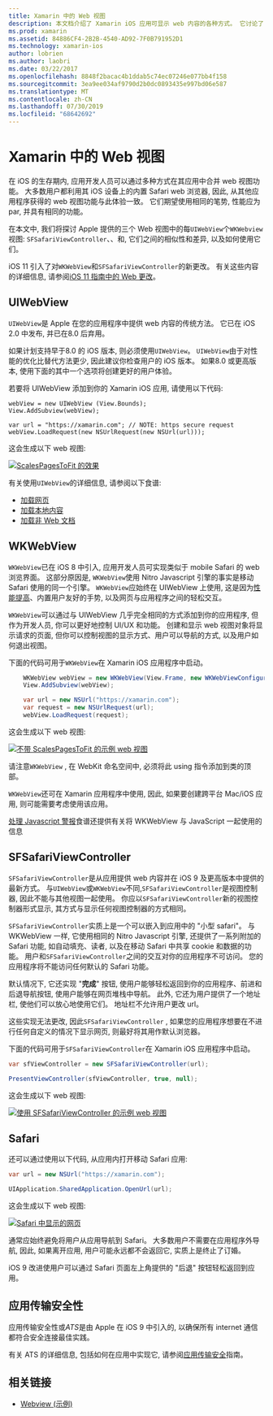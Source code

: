 ```yaml
---
title: Xamarin 中的 Web 视图
description: 本文档介绍了 Xamarin iOS 应用可显示 web 内容的各种方式。 它讨论了 UIWebView、WKWebView、SFSafariViewController、Safari 和应用传输安全性。
ms.prod: xamarin
ms.assetid: 84886CF4-2B2B-4540-AD92-7F0B791952D1
ms.technology: xamarin-ios
author: lobrien
ms.author: laobri
ms.date: 03/22/2017
ms.openlocfilehash: 8848f2bacac4b1ddab5c74ec07246e077bb4f158
ms.sourcegitcommit: 3ea9ee034af9790d2b0dc0893435e997bd06e587
ms.translationtype: MT
ms.contentlocale: zh-CN
ms.lasthandoff: 07/30/2019
ms.locfileid: "68642692"
---
```

# <a name="web-views-in-xamarinios"></a>Xamarin 中的 Web 视图

在 iOS 的生存期内, 应用开发人员可以通过多种方式在其应用中合并 web 视图功能。 大多数用户都利用其 iOS 设备上的内置 Safari web 浏览器, 因此, 从其他应用程序获得的 web 视图功能与此体验一致。 它们期望使用相同的笔势, 性能应为 par, 并具有相同的功能。

在本文中, 我们将探讨 Apple 提供的三个 Web 视图中的每`UIWebView`个`WKWebview`视图: `SFSafariViewController`、、和, 它们之间的相似性和差异, 以及如何使用它们。 

iOS 11 引入了对`WKWebView`和`SFSafariViewController`的新更改。 有关这些内容的详细信息, 请参阅[iOS 11 指南中的 Web 更改](~/ios/platform/introduction-to-ios11/web.md)。

## <a name="uiwebview"></a>UIWebView

`UIWebView`是 Apple 在您的应用程序中提供 web 内容的传统方法。 它已在 iOS 2.0 中发布, 并已在8.0 后弃用。

如果计划支持早于8.0 的 iOS 版本, 则必须使用`UIWebView`。 `UIWebView`由于对性能的优化比替代方法更少, 因此建议你检查用户的 iOS 版本。 如果8.0 或更高版本, 使用下面的其中一个选项将创建更好的用户体验。
 
若要将 UIWebView 添加到你的 Xamarin iOS 应用, 请使用以下代码:
 
```
webView = new UIWebView (View.Bounds);
View.AddSubview(webView);

var url = "https://xamarin.com"; // NOTE: https secure request
webView.LoadRequest(new NSUrlRequest(new NSUrl(url)));
```

这会生成以下 web 视图:

[![](uiwebview-images/webview.png "ScalesPagesToFit 的效果")](uiwebview-images/webview.png#lightbox)

有关使用`UIWebView`的详细信息, 请参阅以下食谱:


- [加载网页](https://github.com/xamarin/recipes/tree/master/Recipes/ios/content_controls/web_view/load_a_web_page)
- [加载本地内容](https://github.com/xamarin/recipes/tree/master/Recipes/ios/content_controls/web_view/load_local_content)
- [加载非 Web 文档](https://github.com/xamarin/recipes/tree/master/Recipes/ios/content_controls/web_view/load_non-web_documents)

## <a name="wkwebview"></a>WKWebView

`WKWebView`已在 iOS 8 中引入, 应用开发人员可实现类似于 mobile Safari 的 web 浏览界面。 这部分原因是, `WKWebView`使用 Nitro Javascript 引擎的事实是移动 Safari 使用的同一个引擎。 `WKWebView`应始终在 UIWebView 上使用, 这是因为[性能提高](http://blog.initlabs.com/post/100113463211/wkwebview-vs-uiwebview)、内置用户友好的手势, 以及网页与应用程序之间的轻松交互。
  
`WKWebView`可以通过与 UIWebView 几乎完全相同的方式添加到你的应用程序, 但作为开发人员, 你可以更好地控制 UI/UX 和功能。 创建和显示 web 视图对象将显示请求的页面, 但你可以控制视图的显示方式、用户可以导航的方式, 以及用户如何退出视图。  

下面的代码可用于`WKWebView`在 Xamarin iOS 应用程序中启动。

```csharp
    WKWebView webView = new WKWebView(View.Frame, new WKWebViewConfiguration());
    View.AddSubview(webView);

    var url = new NSUrl("https://xamarin.com");
    var request = new NSUrlRequest(url);
    webView.LoadRequest(request);
```

这会生成以下 web 视图:

[![](uiwebview-images/wkwebview.png "不带 ScalesPagesToFit 的示例 web 视图")](uiwebview-images/wkwebview.png#lightbox)

请注意`WKWebView` , 在 WebKit 命名空间中, 必须将此 using 指令添加到类的顶部。

`WKWebView`还可在 Xamarin 应用程序中使用, 因此, 如果要创建跨平台 Mac/iOS 应用, 则可能需要考虑使用该应用。

[处理 Javascript 警报](https://github.com/xamarin/recipes/tree/master/Recipes/ios/content_controls/web_view/handle_javascript_alerts)食谱还提供有关将 WKWebView 与 JavaScript 一起使用的信息

<a name="safariviewcontroller" />

## <a name="sfsafariviewcontroller"></a>SFSafariViewController
 
 `SFSafariViewController`是从应用提供 web 内容并在 iOS 9 及更高版本中提供的最新方式。 与`UIWebView`或`WKWebView`不同,`SFSafariViewController`是视图控制器, 因此不能与其他视图一起使用。 你应以`SFSafariViewController`新的视图控制器形式显示, 其方式与显示任何视图控制器的方式相同。
 
 `SFSafariViewController`实质上是一个可以嵌入到应用中的 "小型 safari"。 与 WKWebView 一样, 它使用相同的 Nitro Javascript 引擎, 还提供了一系列附加的 Safari 功能, 如自动填充、读者, 以及在移动 Safari 中共享 cookie 和数据的功能。 用户和`SFSafariViewController`之间的交互对你的应用程序不可访问。 您的应用程序将不能访问任何默认的 Safari 功能。
 
默认情况下, 它还实现 "**完成**" 按钮, 使用户能够轻松返回到你的应用程序、前进和后退导航按钮, 使用户能够在网页堆栈中导航。 此外, 它还为用户提供了一个地址栏, 使他们可以放心地使用它们。 地址栏不允许用户更改 url。 

这些实现无法更改, 因此`SFSafariViewController` , 如果您的应用程序想要在不进行任何自定义的情况下显示网页, 则最好将其用作默认浏览器。

下面的代码可用于`SFSafariViewController`在 Xamarin iOS 应用程序中启动。

```csharp
var sfViewController = new SFSafariViewController(url);

PresentViewController(sfViewController, true, null);
```

这会生成以下 web 视图:

[![](uiwebview-images/sfsafariviewcontroller.png "使用 SFSafariViewController 的示例 web 视图")](uiwebview-images/sfsafariviewcontroller.png#lightbox)

## <a name="safari"></a>Safari

还可以通过使用以下代码, 从应用内打开移动 Safari 应用:

```csharp
var url = new NSUrl("https://xamarin.com");

UIApplication.SharedApplication.OpenUrl(url);

```

这会生成以下 web 视图:

[![](uiwebview-images/safari.png "Safari 中显示的网页")](uiwebview-images/safari.png#lightbox)

通常应始终避免将用户从应用导航到 Safari。 大多数用户不需要在应用程序外导航, 因此, 如果离开应用, 用户可能永远都不会返回它, 实质上是终止了订婚。

iOS 9 改进使用户可以通过 Safari 页面左上角提供的 "后退" 按钮轻松返回到应用。

## <a name="app-transport-security"></a>应用传输安全性

应用传输安全性或*ATS*是由 Apple 在 iOS 9 中引入的, 以确保所有 internet 通信都符合安全连接最佳实践。

有关 ATS 的详细信息, 包括如何在应用中实现它, 请参阅[应用传输安全](~/ios/app-fundamentals/ats.md)指南。

## <a name="related-links"></a>相关链接

- [Webview (示例)](https://docs.microsoft.com/samples/xamarin/ios-samples/webview)
